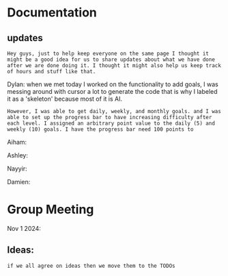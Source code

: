 # Documentation 

## updates 
    Hey guys, just to help keep everyone on the same page I thought it might be a good idea for us to share updates about what we have done after we are done doing it. I thought it might also help us keep track of hours and stuff like that. 

Dylan:
    when we met today I worked on the functionality to add goals, I was messing around with cursor a lot to generate the code that is why I labeled it as a 'skeleton' because most of it is AI. 
    
    However, I was able to get daily, weekly, and monthly goals. and I was able to set up the progress bar to have increasing difficulty after each level. I assigned an arbitrary point value to the daily (5) and weekly (10) goals. I have the progress bar need 100 points to 

Aiham:

Ashley:

Nayyir:

Damien:

# Group Meeting
Nov 1 2024: 

## Ideas: 
    if we all agree on ideas then we move them to the TODOs
